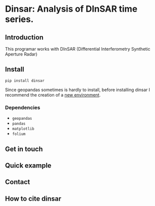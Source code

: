 # Dinsar: Analysis of DInSAR time series.

## Introduction
This programar works with DInSAR (Differential Interferometry Synthetic Aperture Radar)

## Install

`pip install dinsar`

Since geopandas sometimes is hardly to install, before installing dinsar I recommend the creation of a 
[new environment](https://docs.conda.io/projects/conda/en/latest/user-guide/tasks/manage-environments.html#creating-an-environment-with-commands).



### Dependencies

- `geopandas`
- `pandas`
- `matplotlib`
- `folium`
    

## Get in touch

## Quick example

## Contact

## How to cite dinsar





